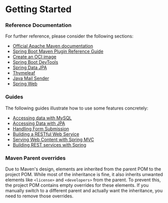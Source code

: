 # Getting Started

### Reference Documentation
For further reference, please consider the following sections:

* [Official Apache Maven documentation](https://maven.apache.org/guides/index.html)
* [Spring Boot Maven Plugin Reference Guide](https://docs.spring.io/spring-boot/3.5.7-SNAPSHOT/maven-plugin)
* [Create an OCI image](https://docs.spring.io/spring-boot/3.5.7-SNAPSHOT/maven-plugin/build-image.html)
* [Spring Boot DevTools](https://docs.spring.io/spring-boot/3.5.7-SNAPSHOT/reference/using/devtools.html)
* [Spring Data JPA](https://docs.spring.io/spring-boot/3.5.7-SNAPSHOT/reference/data/sql.html#data.sql.jpa-and-spring-data)
* [Thymeleaf](https://docs.spring.io/spring-boot/3.5.7-SNAPSHOT/reference/web/servlet.html#web.servlet.spring-mvc.template-engines)
* [Java Mail Sender](https://docs.spring.io/spring-boot/3.5.7-SNAPSHOT/reference/io/email.html)
* [Spring Web](https://docs.spring.io/spring-boot/3.5.7-SNAPSHOT/reference/web/servlet.html)

### Guides
The following guides illustrate how to use some features concretely:

* [Accessing data with MySQL](https://spring.io/guides/gs/accessing-data-mysql/)
* [Accessing Data with JPA](https://spring.io/guides/gs/accessing-data-jpa/)
* [Handling Form Submission](https://spring.io/guides/gs/handling-form-submission/)
* [Building a RESTful Web Service](https://spring.io/guides/gs/rest-service/)
* [Serving Web Content with Spring MVC](https://spring.io/guides/gs/serving-web-content/)
* [Building REST services with Spring](https://spring.io/guides/tutorials/rest/)

### Maven Parent overrides

Due to Maven's design, elements are inherited from the parent POM to the project POM.
While most of the inheritance is fine, it also inherits unwanted elements like `<license>` and `<developers>` from the parent.
To prevent this, the project POM contains empty overrides for these elements.
If you manually switch to a different parent and actually want the inheritance, you need to remove those overrides.

